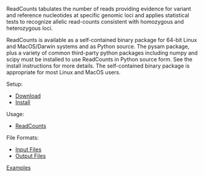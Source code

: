 
ReadCounts tabulates the number of reads providing evidence for variant and reference nucleotides 
at specific genomic loci and applies statistical tests to recognize allelic 
read-counts consistent with homozygous and heterozygous loci.

ReadCounts is available as a self-contained binary package for 64-bit
Linux and MacOS/Darwin systems and as Python source. 
The pysam package, plus a variety
of common third-party python packages including numpy and scipy must
be installed to use ReadCounts in Python source form. See the install
instructions for more details. The self-contained binary package is
appropriate for most Linux and MacOS users.

Setup:
* [Download](https://github.com/HorvathLab/NGS/releases/ReadCounts-2.3.0)
* [Install](docs/Installation.md)

Usage:
* [ReadCounts](docs/Usage.md)

File Formats:
* [Input Files](docs/InputFiles.md)
* [Output Files](docs/OutputFiles.md)

[Examples](docs/Examples.md)
